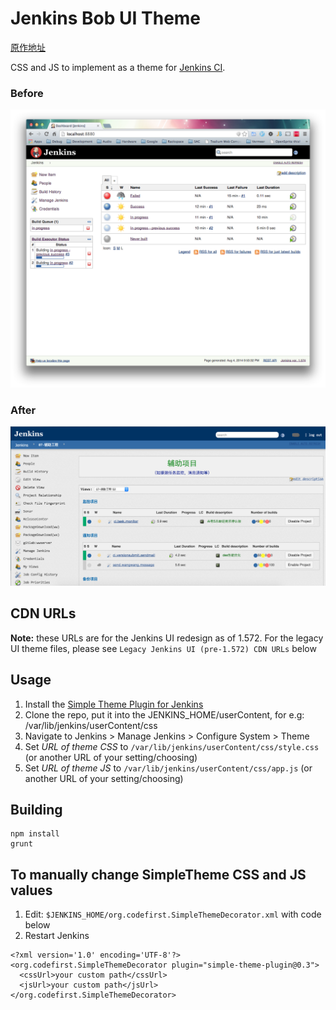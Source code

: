 # Jenkins Bob UI Theme
[原作地址](https://github.com/rackerlabs/canon-jenkins)

CSS and JS to implement as a theme for [Jenkins CI](http://jenkins-ci.org/).

### Before

![Before](bob1.png "Before")

### After

![After](bob2.png "After")

## CDN URLs

**Note:** these URLs are for the Jenkins UI redesign as of 1.572. For the legacy UI theme files, please see `Legacy Jenkins UI (pre-1.572) CDN URLs` below

## Usage

1. Install the [Simple Theme Plugin for Jenkins](https://wiki.jenkins-ci.org/display/JENKINS/Simple+Theme+Plugin)
2. Clone the repo, put it into the JENKINS_HOME/userContent, for e.g: /var/lib/jenkins/userContent/css
3. Navigate to Jenkins > Manage Jenkins > Configure System > Theme
4. Set _URL of theme CSS_ to `/var/lib/jenkins/userContent/css/style.css` (or another URL of your setting/choosing)
5. Set _URL of theme JS_ to `/var/lib/jenkins/userContent/css/app.js` (or another URL of your setting/choosing)

## Building

```
npm install
grunt
```

## To manually change SimpleTheme CSS and JS values

1. Edit: `$JENKINS_HOME/org.codefirst.SimpleThemeDecorator.xml` with code below
2. Restart Jenkins

```
<?xml version='1.0' encoding='UTF-8'?>
<org.codefirst.SimpleThemeDecorator plugin="simple-theme-plugin@0.3">
  <cssUrl>your custom path</cssUrl>
  <jsUrl>your custom path</jsUrl>
</org.codefirst.SimpleThemeDecorator>
```

